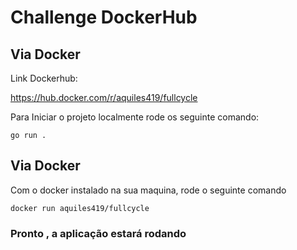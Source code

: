 # Challenge DockerHub

## Via Docker

Link Dockerhub:

https://hub.docker.com/r/aquiles419/fullcycle

Para Iniciar o projeto localmente rode os seguinte comando:

```
go run .
```

## Via Docker

Com o docker instalado na sua maquina, rode o seguinte comando

```
docker run aquiles419/fullcycle
```

### Pronto , a aplicação estará rodando
